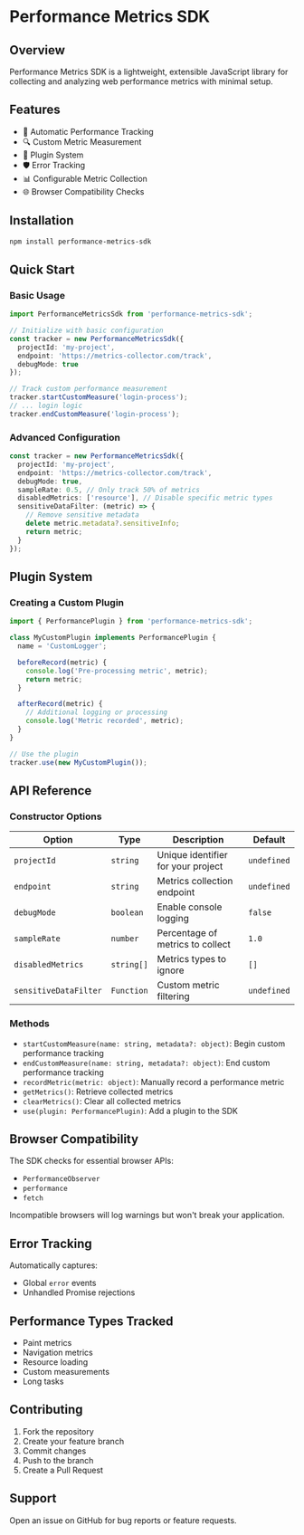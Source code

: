 # Performance Metrics SDK

## Overview

Performance Metrics SDK is a lightweight, extensible JavaScript library for collecting and analyzing web performance metrics with minimal setup.

## Features

- 🚀 Automatic Performance Tracking
- 🔍 Custom Metric Measurement
- 🔌 Plugin System
- 🛡️ Error Tracking
- 📊 Configurable Metric Collection
- 🌐 Browser Compatibility Checks

## Installation

```bash
npm install performance-metrics-sdk
```

## Quick Start

### Basic Usage

```typescript
import PerformanceMetricsSdk from 'performance-metrics-sdk';

// Initialize with basic configuration
const tracker = new PerformanceMetricsSdk({
  projectId: 'my-project',
  endpoint: 'https://metrics-collector.com/track',
  debugMode: true
});

// Track custom performance measurement
tracker.startCustomMeasure('login-process');
// ... login logic
tracker.endCustomMeasure('login-process');
```

### Advanced Configuration

```typescript
const tracker = new PerformanceMetricsSdk({
  projectId: 'my-project',
  endpoint: 'https://metrics-collector.com/track',
  debugMode: true,
  sampleRate: 0.5, // Only track 50% of metrics
  disabledMetrics: ['resource'], // Disable specific metric types
  sensitiveDataFilter: (metric) => {
    // Remove sensitive metadata
    delete metric.metadata?.sensitiveInfo;
    return metric;
  }
});
```

## Plugin System

### Creating a Custom Plugin

```typescript
import { PerformancePlugin } from 'performance-metrics-sdk';

class MyCustomPlugin implements PerformancePlugin {
  name = 'CustomLogger';

  beforeRecord(metric) {
    console.log('Pre-processing metric', metric);
    return metric;
  }

  afterRecord(metric) {
    // Additional logging or processing
    console.log('Metric recorded', metric);
  }
}

// Use the plugin
tracker.use(new MyCustomPlugin());
```

## API Reference

### Constructor Options

| Option | Type | Description | Default |
|--------|------|-------------|---------|
| `projectId` | `string` | Unique identifier for your project | `undefined` |
| `endpoint` | `string` | Metrics collection endpoint | `undefined` |
| `debugMode` | `boolean` | Enable console logging | `false` |
| `sampleRate` | `number` | Percentage of metrics to collect | `1.0` |
| `disabledMetrics` | `string[]` | Metrics types to ignore | `[]` |
| `sensitiveDataFilter` | `Function` | Custom metric filtering | `undefined` |

### Methods

- `startCustomMeasure(name: string, metadata?: object)`: Begin custom performance tracking
- `endCustomMeasure(name: string, metadata?: object)`: End custom performance tracking
- `recordMetric(metric: object)`: Manually record a performance metric
- `getMetrics()`: Retrieve collected metrics
- `clearMetrics()`: Clear all collected metrics
- `use(plugin: PerformancePlugin)`: Add a plugin to the SDK

## Browser Compatibility

The SDK checks for essential browser APIs:
- `PerformanceObserver`
- `performance`
- `fetch`

Incompatible browsers will log warnings but won't break your application.

## Error Tracking

Automatically captures:
- Global `error` events
- Unhandled Promise rejections

## Performance Types Tracked

- Paint metrics
- Navigation metrics
- Resource loading
- Custom measurements
- Long tasks

## Contributing

1. Fork the repository
2. Create your feature branch
3. Commit changes
4. Push to the branch
5. Create a Pull Request

## Support

Open an issue on GitHub for bug reports or feature requests.